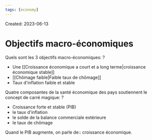 ```yaml
---
tags: [economy]
---
```

Created: 2023-06-13

# Objectifs macro-économiques
Quels sont les 3 objectifs macro-économiques:
?
- Une [[Croissance économique a court et a long terme|croissance économique stable]]
- [[Chômage faible|Faible taux de chômage]]
- Taux d'inflation faible et stable
<!--SR:!2023-12-29,105,210-->

Quatre composantes de la santé économique des pays soutiennent le concept de carré magique:
?
- Croissance forte et stable (PIB)
- le taux d'inflation
- le solde de la balance commerciale extérieure
- le taux de chômage
<!--SR:!2023-10-08,38,170-->

Quand le PIB augmente, on parle de:: croissance économique.
<!--SR:!2023-09-23,63,250-->